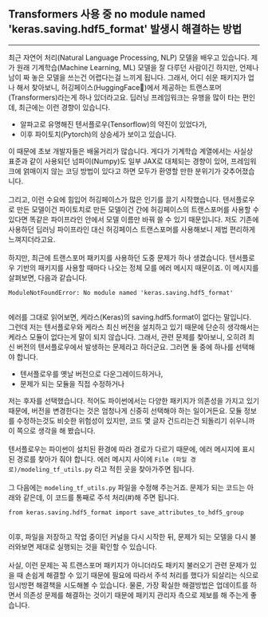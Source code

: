 ## Transformers 사용 중 no module named 'keras.saving.hdf5_format' 발생시 해결하는 방법
---
최근 자연어 처리(Natural Language Processing, NLP) 모델을 배우고 있습니다. 제가 원래 기계학습(Machine Learning, ML) 모델을 잘 다루던 사람이긴 하지만, 언제나 남이 짜 놓은 모델을 쓰는건 어렵다는걸 느끼게 됩니다. 그래서, 어디 쉬운 패키지가 업나 해서 찾아보니, 허깅페이스(HuggingFace🤗)에서 제공하는 트랜스포머(Transformers)라는게 하나 있더라고요. 딥러닝 프레임워크는 유행을 많이 타는 편인데, 최근에는 이런 경향이 있습니다.

* 알파고로 유명해진 텐서플로우(Tensorflow)의 약진이 있었다가,
* 이후 파이토치(Pytorch)의 상승세가 보이고 있습니다.

이 때문에 초보 개발자들은 배울거리가 많습니다. 게다가 기계학습 계열에서는 사실상 표준과 같이 사용되던 넘파이(Numpy)도 일부 JAX로 대체되는 경향이 있어, 프레임워크에 얽매이지 않는 코딩 방법이 있다고 하면 모두가 환영할 만한 분위기가 갖추어졌습니다.
</br></br>
그리고, 이런 수요에 힘입어 허깅페이스가 많은 인기를 끌기 시작했습니다. 텐서플로우로 만든 모델이건 파이토치로 만든 모델이건 간에 허깅페이스의 트랜스포머를 사용할 수 있다면 똑같은 파이프라인 안에서 모델 이름만 바꿔 쓸 수 있기 때문입니다. 저도 기존에 사용하던 딥러닝 파이프라인 대신 허깅페이스 트랜스포머를 사용해보니 제법 편리하게 느껴지더라고요.
</br></br>
하지만, 최근에 트랜스포머 패키지를 사용하던 도중 문제가 하나 생겼습니다. 텐서플로우 기반의 패키지를 사용할 때마다 나오는 정체 모를 에러 메시지 때문이죠. 이 메시지를 살펴보면, 다음과 같습니다.
</br>
```{Python}
ModuleNotFoundError: No module named 'keras.saving.hdf5_format'
```
</br>
에러를 그대로 읽어보면, 케라스(Keras)의 saving.hdf5.format이 없다는 말입니다. 그런데 저는 텐서플로우와 케라스 최신 버전을 설치하고 있기 때문에 단순히 생각해서는 케라스 모듈이 없다는게 말이 되지 않습니다. 그래서, 관련 문제를 찾아보니, 오히려 최신 버전의 텐서플로우에서 발생하는 문제라고 하더군요. 그러면 둘 중에 하나를 선택해야 합니다.

* 텐서플로우를 옛날 버전으로 다운그레이드하거나,
* 문제가 되는 모듈을 직접 수정하거나

저는 후자를 선택했습니다. 적어도 파이썬에서는 다양한 패키지가 의존성을 가지고 있기 때문에, 버전을 변경한다는 것은 엄청나게 신중히 선택해야 하는 일이거든요. 모듈 정보를 수정하는것도 비슷한 위험성이 있지만, 코드 몇 글자 건드리는건 되돌리기 쉬우니까 이 쪽으로 생각을 해 봤습니다.
</br></br>
텐서플로우는 파이썬이 설치된 환경에 따라 경로가 다르기 때문에, 에러 메시지에 표시된 경로를 찾아가 줘야 합니다. 에러 메시지 사이에 ```File (파일 경로)/modeling_tf_utils.py``` 라고 적힌 곳을 찾아가주면 됩니다.
</br></br>
그 다음에는 ```modeling_tf_utils.py``` 파일을 수정해 주는거죠. 문제가 되는 코드는 아래와 같은데, 이 코드를 통째로 주석 처리(#)해 주면 됩니다.
</br>
```{python}
from keras.saving.hdf5_format import save_attributes_to_hdf5_group
```
</br>
이후, 파일을 저장하고 작업 중이던 커널을 다시 시작한 뒤, 문제가 되는 모델을 다시 불러와보면 제대로 실행되는 것을 확인할 수 있습니다.
</br></br>
사실, 이런 문제는 꼭 트랜스포머 패키지가 아니더라도 패키지 불러오기 관련 문제가 있을 때 손쉽게 해결할 수 있기 때문에 필요에 따라서 주석 처리를 했다가 되살리는 식으로 임시방편 해결책을 시도해볼 수 있습니다. 물론, 가장 확실한 해결방법은 업데이트를 하면서 의존성 문제를 해결하는 것이기 때문에 패키지 관리자 측으로 제보를 해 주는게 좋습니다.
